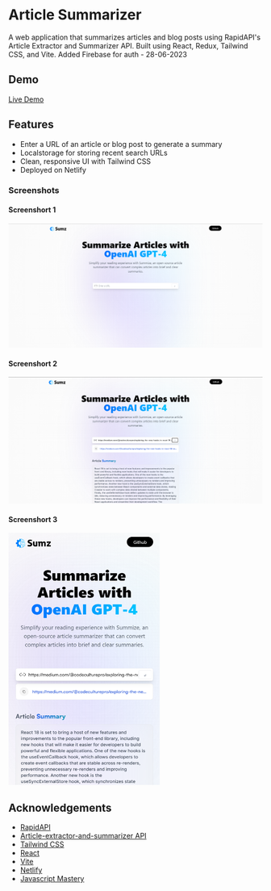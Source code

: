# Article Summarizer

A web application that summarizes articles and blog posts using RapidAPI's Article Extractor and Summarizer API. Built using React, Redux, Tailwind CSS, and Vite.
Added Firebase for auth - 28-06-2023

## Demo

[Live Demo](https://guileless-empanada-b891c2.netlify.app/)

## Features

- Enter a URL of an article or blog post to generate a summary
- Localstorage for storing recent search URLs
- Clean, responsive UI with Tailwind CSS
- Deployed on Netlify

### Screenshots

#### Screenshort 1
<img src="/images/Screenshot1.png" alt="Screenshot" width="800"/>

#### Screenshort 2
<img src="/images/Screenshot2.png" alt="Screenshot" width="800"/>

#### Screenshort 3
<img src="/images/Screenshot3.png" alt="Screenshot" width="300" height="500"/>

## Acknowledgements

- [RapidAPI](https://rapidapi.com/hub/)
- [Article-extractor-and-summarizer API](https://rapidapi.com/restyler/api/article-extractor-and-summarizer)
- [Tailwind CSS](https://tailwindcss.com/)
- [React](https://react.dev/)
- [Vite](https://vitejs.dev/)
- [Netlify](https://www.netlify.com/)
- [Javascript Mastery](https://www.jsmastery.pro/)
